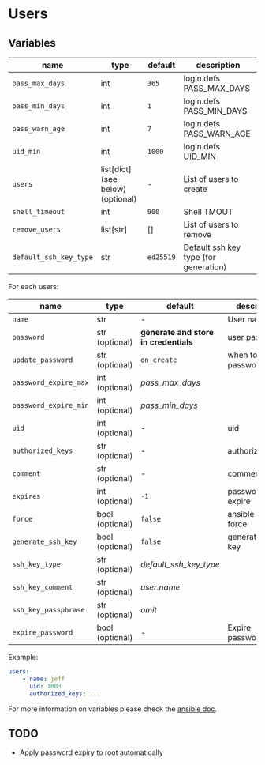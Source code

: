 # Users

## Variables

| name                   | type                              | default   | description                           |
| ---------------------- | --------------------------------- | --------- | ------------------------------------- |
| `pass_max_days`        | int                               | `365`     | login.defs PASS_MAX_DAYS              |
| `pass_min_days`        | int                               | `1`       | login.defs PASS_MIN_DAYS              |
| `pass_warn_age`        | int                               | `7`       | login.defs PASS_WARN_AGE              |
| `uid_min`              | int                               | `1000`    | login.defs UID_MIN                    |
| `users`                | list[dict] (see below) (optional) | -         | List of users to create               |
| `shell_timeout`        | int                               | `900`     | Shell TMOUT                           |
| `remove_users`         | list[str]                         | []        | List of users to remove               |
| `default_ssh_key_type` | str                               | `ed25519` | Default ssh key type (for generation) |

For each users:

| name                  | type            | default                               | description             |
| --------------------- | --------------- | ------------------------------------- | ----------------------- |
| `name`                | str             | -                                     | User name               |
| `password`            | str (optional)  | **generate and store in credentials** | user password           |
| `update_password`     | str (optional)  | `on_create`                           | when to update password |
| `password_expire_max` | int (optional)  | _pass_max_days_                       |                         |
| `password_expire_min` | int (optional)  | _pass_min_days_                       |                         |
| `uid`                 | int (optional)  | -                                     | uid                     |
| `authorized_keys`     | str (optional)  | -                                     | authorized_keys         |
| `comment`             | str (optional)  | -                                     | comment                 |
| `expires`             | int (optional)  | `-1`                                  | password expire         |
| `force`               | bool (optional) | `false`                               | ansible user force      |
| `generate_ssh_key`    | bool (optional) | `false`                               | generate ssh key        |
| `ssh_key_type`        | str (optional)  | _default_ssh_key_type_                |                         |
| `ssh_key_comment`     | str (optional)  | _user.name_                           |                         |
| `ssh_key_passphrase`  | str (optional)  | _omit_                                |                         |
| `expire_password`     | bool (optional) | -                                     | Expire password         |

Example:

```yaml
users:
    - name: jeff
      uid: 1003
      authorized_keys: ...
```

For more information on variables please check the [ansible doc](https://docs.ansible.com/ansible/latest/collections/ansible/builtin/user_module.html).

## TODO

-   Apply password expiry to root automatically
